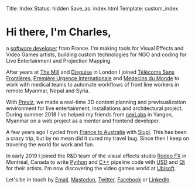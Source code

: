 Title: Index
Status: hidden
Save_as: index.html
Template: custom_index

# Hi there, I'm Charles,

a [software developer](https://linkedin.com/in/charlesfleche) from France. I'm making tools for Visual Effects and Video Games artists, building custom technologies for NGO and coding for Live Entertainment and Projection Mapping.

After years at [The Mill](https://www.themill.com/) and [Disguise](https://www.disguise.one) in London I joined [Télécoms Sans Frontières](https://www.tsfi.org), [Première Urgence Internationale](https://www.premiere-urgence.org) and [Médecins du Monde](https://www.medecinsdumonde.org) to work with medical teams to automate workflows of front line workers in remote Myanmar, Nepal and Syria.

With [Previz](https://previz.co), we made a real-time 3D content planning and previsualization environment for live entertainment, installations and architectural project. During summer 2018 I've helped my friends from [nexLabs](https://nexlabs.co) in Yangon, Myanmar on a web project as a mentor and frontend developer.

A few years ago I cycled from [France to Australia](http://cambrai-cambrai.net) with [Siugi](http://siugi.com). This has been a crazy trip, but by no mean did it cured my travel bug. Since then I keep on traveling the world for work and fun.

In early 2019 I joined the R&D team of the visual effects studio [Rodeo FX](https://www.rodeofx.com) in Montréal, Canada to write [Python](https://python.org) and [C++](https://en.wikipedia.org/wiki/C%2B%2B) pipeline code with [USD](https://graphics.pixar.com/usd/docs/index.html) and [Qt](https://www.qt.io/) for their artists. I'm now discovering the video games world at [Ubisoft](https://montreal.ubisoft.com).

Let's be in touch by [Email](mailto:charles.fleche@free.fr), [Mastodon](https://mamot.fr/@charlesfleche), [Twitter](https://twitter.com/charlesfleche), [Facebook](https://www.facebook.com/charlesfleche) or [LinkedIn](https://linkedin.com/in/charlesfleche).
